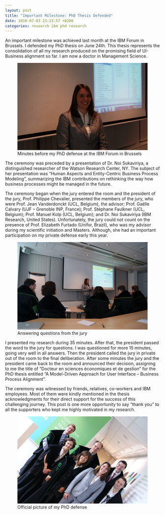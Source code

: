 ```yaml
---
layout: post
title: "Important Milestone: PhD Thesis Defended"
date: 2010-07-03 23:23:57 +0200
categories: research ibm phd research
---
```


An important milestone was achieved last month at the IBM Forum in Brussels. I defended my PhD thesis on June 24th. This thesis represents the consolidation of all my research produced on the promising field of UI-Business alignment so far. I am now a doctor in Management Science.

<figure>
  <img src="/images/posts/DSC00681.jpg" class="PhDDefense" alt="PhD Defense">
  <figcaption font-size="1">Minutes before my PhD defense at the IBM Forum in Brussels</figcaption>
</figure>


The ceremony was preceded by a presentation of Dr. Noi Sukaviriya, a distinguished researcher of the Watson Research Center, NY. The subject of her presentation was “Human Aspects and Entity-Centric Business Process Modeling”, summarizing the IBM contributions on rethinking the way how business processes might be managed in the future.

The ceremony began when the jury entered the room and the president of the jury, Prof. Philippe Chevalier, presented the members of the jury, who were Prof. Jean Vanderdonckt (UCL, Belgium), the advisor; Prof. Gaëlle Calvary (UJF – Grenoble INP, France); Prof. Stéphane Faulkner (UCL, Belgium); Prof. Manuel Kolp (UCL, Belgium); and Dr. Noi Sukaviriya (IBM Research, United States). Unfortunately, the jury could not count on the presence of Prof. Elizabeth Furtado (Unifor, Brazil), who was my advisor during my scientific initiation and Masters. Although, she had an important participation on my private defense early this year.

<figure>
<img src="/images/posts/DSC00636-1.jpg" class="PhDDefense" alt="Answering questions during my PhD Defense">
<figcaption class="wp-caption-text">Answering questions from the jury</figcaption>
</figure>

I presented my research during 35 minutes. After that, the president passed the word to the jury for questions. I was questioned for more 15 minutes, going very well in all answers. Then the president called the jury in private out of the room to the final deliberation. After some minutes the jury and the president came back to the room and announced their decision, assigning to me the title of “Docteur en sciences économiques et de gestion” for the PhD thesis entitled “A Model-Driven Approach for User Interface – Business Process Alignment”.

The ceremony was witnessed by friends, relatives, co-workers and IBM employees. Most of them were kindly mentioned in the thesis acknowledgments for their direct support for the success of this challenging journey. This post is one more opportunity to say “thank you” to all the supporters who kept me highly motivated in my research.

<figure>
<img src="/images/posts/DSC00765.jpg" class="PhDDefense" alt="Official PhD Defense">
<figcaption class="wp-caption-text">Official picture of my PhD defense</figcaption>
</figure>
